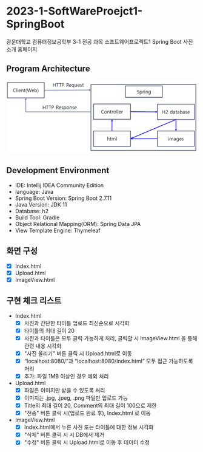 # 2023-1-SoftWareProejct1-SpringBoot
광운대학교 컴퓨터정보공학부 3-1 전공 과목 소프트웨어프로젝트1 Spring Boot 사진 소개 홈페이지

## Program Architecture
![img_1.png](img_1.png)

## Development Environment
- IDE: Intellij IDEA Community Edition
- language: Java
- Spring Boot Version: Spring Boot 2.7.11
- Java Version: JDK 11
- Database: h2
- Build Tool: Gradle
- Object Relational Mapping(ORM): Spring Data JPA
- View Template Engine: Thymeleaf

## 화면 구성
- [x] Index.html
- [x] Upload.html
- [x] ImageView.html

## 구현 체크 리스트
- Index.html
    - [x] 사진과 간단한 타이틀 업로드 최신순으로 시각화
    - [x] 타이틀의 최대 길이 20
    - [x] 사진과 타이틀은 모두 클릭 가능하게 처리, 클릭할 시 ImageView.html 을 통해 관련 내용 시각화
    - [x] "사진 올리기" 버튼 클릭 시 Upload.html로 이동
    - [x] “localhost:8080/”과 “localhost:8080/index.html” 모두 접근 가능하도록 처리
    - [x] 추가: 파일 1MB 이상인 경우 예외 처리
  
- Upload.html
    - [x] 파일은 이미지만 받을 수 있도록 처리
    - [x] 이미지는 .jpg, .jpeg, .png 파일만 업로드 가능
    - [x] Title의 최대 길이 20, Comment의 최대 길이 100으로 제한
    - [x] "전송" 버튼 클릭 시(업로드 완료 후), Index.html 로 이동
  
- ImageView.html
    - [x] Index.html에서 누른 사진 또는 타이틀에 대한 정보 시각화
    - [x] "삭제" 버튼 클릭 시 시 DB에서 제거
    - [x] "수정" 버튼 클릭 시 Upload.html로 이동 후 데이터 수정